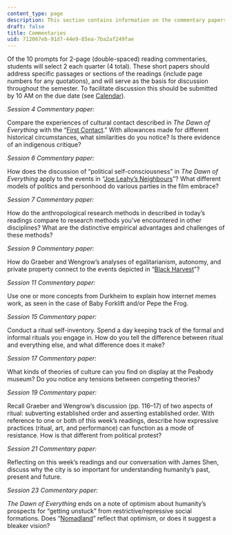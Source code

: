 ```yaml
---
content_type: page
description: This section contains information on the commentary papers.
draft: false
title: Commentaries
uid: 712067eb-91d7-44e9-85ea-7ba2af249fae
---
```

Of the 10 prompts for 2-page (double-spaced) reading commentaries, students will select 2 each quarter (4 total). These short papers should address specific passages or sections of the readings (include page numbers for any quotations), and will serve as the basis for discussion throughout the semester. To facilitate discussion this should be submitted by 10 AM on the due date (see [Calendar](https://draft.ocw.mit.edu/courses/21a-00-introduction-to-anthropology-spring-2022/pages/calendar/)).

*Session 4 Commentary paper:* 

Compare the experiences of cultural contact described in *The Dawn of Everything* with the “[First Contact](https://www.imdb.com/title/tt0085544/?ref_=nv_sr_srsg_4).” With allowances made for different historical circumstances, what similarities do you notice? Is there evidence of an indigenous critique?

*Session 6 Commentary paper:* 

How does the discussion of “political self-consciousness” in *The Dawn of Everything* apply to the events in “[Joe Leahy’s Neighbours](https://www.imdb.com/title/tt0460476/?ref_=nv_sr_srsg_0)”? What different models of politics and personhood do various parties in the film embrace?

*Session 7 Commentary paper:* 

How do the anthropological research methods in described in today’s readings compare to research methods you’ve encountered in other disciplines? What are the distinctive empirical advantages and challenges of these methods?

*Session 9 Commentary paper:* 

How do Graeber and Wengrow’s analyses of egalitarianism, autonomy, and private property connect to the events depicted in “[Black Harvest](https://www.imdb.com/title/tt0103817/?ref_=fn_al_tt_1)”?

*Session 11 Commentary paper:* 

Use one or more concepts from Durkheim to explain how internet memes work, as seen in the case of Baby Forklift and/or Pepe the Frog.

*Session 15 Commentary paper:* 

Conduct a ritual self-inventory. Spend a day keeping track of the formal and informal rituals you engage in. How do you tell the difference between ritual and everything else, and what difference does it make?

*Session 17 Commentary paper:* 

What kinds of theories of culture can you find on display at the Peabody museum? Do you notice any tensions between competing theories?

*Session 19 Commentary paper:* 

Recall Graeber and Wengrow’s discussion (pp. 116–17) of two aspects of ritual: subverting established order and asserting established order. With reference to one or both of this week’s readings, describe how expressive practices (ritual, art, and performance) can function as a mode of resistance. How is that different from political protest?

*Session 21 Commentary paper:* 

Reflecting on this week’s readings and our conversation with James Shen, discuss why the city is so important for understanding humanity’s past, present and future.

*Session 23 Commentary paper:* 

*The* *Dawn of Everything* ends on a note of optimism about humanity’s prospects for “getting unstuck” from restrictive/repressive social formations. Does “[Nomadland](https://www.imdb.com/title/tt9770150/?ref_=fn_al_tt_1)” reflect that optimism, or does it suggest a bleaker vision?